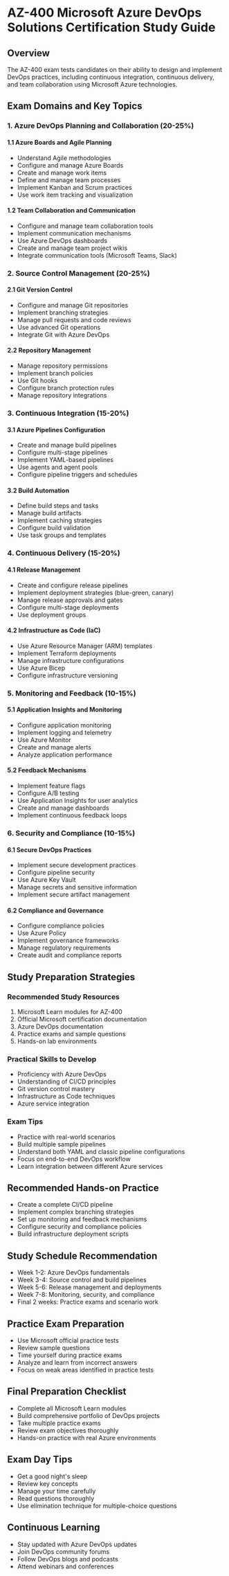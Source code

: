# AZ-400 Microsoft Azure DevOps Solutions Certification Study Guide

## Overview
The AZ-400 exam tests candidates on their ability to design and implement DevOps practices, including continuous integration, continuous delivery, and team collaboration using Microsoft Azure technologies.

## Exam Domains and Key Topics

### 1. Azure DevOps Planning and Collaboration (20-25%)

#### 1.1 Azure Boards and Agile Planning
- Understand Agile methodologies
- Configure and manage Azure Boards
- Create and manage work items
- Define and manage team processes
- Implement Kanban and Scrum practices
- Use work item tracking and visualization

#### 1.2 Team Collaboration and Communication
- Configure and manage team collaboration tools
- Implement communication mechanisms
- Use Azure DevOps dashboards
- Create and manage team project wikis
- Integrate communication tools (Microsoft Teams, Slack)

### 2. Source Control Management (20-25%)

#### 2.1 Git Version Control
- Configure and manage Git repositories
- Implement branching strategies
- Manage pull requests and code reviews
- Use advanced Git operations
- Integrate Git with Azure DevOps

#### 2.2 Repository Management
- Manage repository permissions
- Implement branch policies
- Use Git hooks
- Configure branch protection rules
- Manage repository integrations

### 3. Continuous Integration (15-20%)

#### 3.1 Azure Pipelines Configuration
- Create and manage build pipelines
- Configure multi-stage pipelines
- Implement YAML-based pipelines
- Use agents and agent pools
- Configure pipeline triggers and schedules

#### 3.2 Build Automation
- Define build steps and tasks
- Manage build artifacts
- Implement caching strategies
- Configure build validation
- Use task groups and templates

### 4. Continuous Delivery (15-20%)

#### 4.1 Release Management
- Create and configure release pipelines
- Implement deployment strategies (blue-green, canary)
- Manage release approvals and gates
- Configure multi-stage deployments
- Use deployment groups

#### 4.2 Infrastructure as Code (IaC)
- Use Azure Resource Manager (ARM) templates
- Implement Terraform deployments
- Manage infrastructure configurations
- Use Azure Bicep
- Configure infrastructure versioning

### 5. Monitoring and Feedback (10-15%)

#### 5.1 Application Insights and Monitoring
- Configure application monitoring
- Implement logging and telemetry
- Use Azure Monitor
- Create and manage alerts
- Analyze application performance

#### 5.2 Feedback Mechanisms
- Implement feature flags
- Configure A/B testing
- Use Application Insights for user analytics
- Create and manage dashboards
- Implement continuous feedback loops

### 6. Security and Compliance (10-15%)

#### 6.1 Secure DevOps Practices
- Implement secure development practices
- Configure pipeline security
- Use Azure Key Vault
- Manage secrets and sensitive information
- Implement secure artifact management

#### 6.2 Compliance and Governance
- Configure compliance policies
- Use Azure Policy
- Implement governance frameworks
- Manage regulatory requirements
- Create audit and compliance reports

## Study Preparation Strategies

### Recommended Study Resources
1. Microsoft Learn modules for AZ-400
2. Official Microsoft certification documentation
3. Azure DevOps documentation
4. Practice exams and sample questions
5. Hands-on lab environments

### Practical Skills to Develop
- Proficiency with Azure DevOps
- Understanding of CI/CD principles
- Git version control mastery
- Infrastructure as Code techniques
- Azure service integration

### Exam Tips
- Practice with real-world scenarios
- Build multiple sample pipelines
- Understand both YAML and classic pipeline configurations
- Focus on end-to-end DevOps workflow
- Learn integration between different Azure services

## Recommended Hands-on Practice
- Create a complete CI/CD pipeline
- Implement complex branching strategies
- Set up monitoring and feedback mechanisms
- Configure security and compliance policies
- Build infrastructure deployment scripts

## Study Schedule Recommendation
- Week 1-2: Azure DevOps fundamentals
- Week 3-4: Source control and build pipelines
- Week 5-6: Release management and deployments
- Week 7-8: Monitoring, security, and compliance
- Final 2 weeks: Practice exams and scenario work

## Practice Exam Preparation
- Use Microsoft official practice tests
- Review sample questions
- Time yourself during practice exams
- Analyze and learn from incorrect answers
- Focus on weak areas identified in practice tests

## Final Preparation Checklist
- Complete all Microsoft Learn modules
- Build comprehensive portfolio of DevOps projects
- Take multiple practice exams
- Review exam objectives thoroughly
- Hands-on practice with real Azure environments

## Exam Day Tips
- Get a good night's sleep
- Review key concepts
- Manage your time carefully
- Read questions thoroughly
- Use elimination technique for multiple-choice questions

## Continuous Learning
- Stay updated with Azure DevOps updates
- Join DevOps community forums
- Follow DevOps blogs and podcasts
- Attend webinars and conferences
